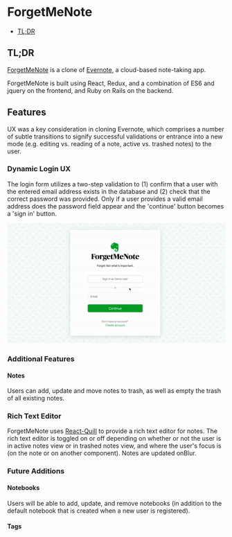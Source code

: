 # ForgetMeNote

- [TL;DR](/#TL;DR)

## TL;DR

[ForgetMeNote](https://forgetmenote.herokuapp.com/) is a clone of [Evernote](https://evernote.com/), a cloud-based note-taking app.

ForgetMeNote is built using React, Redux, and a combination of ES6 and jquery on the frontend, and Ruby on Rails on the backend. 

## Features

UX was a key consideration in cloning Evernote, which comprises a number of subtle transitions to signify successful validations or entrance into a new mode (e.g. editing vs. reading of a note, active vs. trashed notes) to the user.

### Dynamic Login UX

The login form utilizes a two-step validation to (1) confirm that a user with the entered email address exists in the database and (2) check that the correct password was provided. Only if a user provides a valid email address does the password field appear and the 'continue' button becomes a 'sign in' button.

![login demo](https://github.com/mrcjbradley/ForgetMeNote/blob/master/app/assets/images/login.gif?raw=true "Login Demo")

### Additional Features

#### Notes
 Users can add, update and move notes to trash, as well as empty the trash of all existing notes. 

 ### Rich Text Editor
ForgetMeNote uses [React-Quill](https://github.com/zenoamaro/react-quill) to provide a rich text editor for notes. The rich text editor is toggled on or off depending on whether or not the user is in active notes view or in trashed notes view, and where the user's focus is (on the note or on another component). Notes are updated onBlur.

### Future Additions
#### Notebooks
Users will be able to add, update, and remove notebooks (in addition to the default notebook that is created when a new user is registered).
#### Tags
